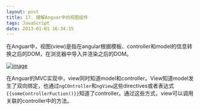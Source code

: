 ```yaml
---
layout: post
title: 17. 理解Anguar中的视图组件
tags: JavaScript
date: 2013-01-01 16:34:15
---
```


在Anguar中，视图(view)是指在angular根据模板、controller和model的信息转换之后的DOM，在浏览器中导入并渲染之后的DOM。

[![image](http://freewind.me/wp-content/uploads/2013/01/image_thumb4.png "image")](http://freewind.me/wp-content/uploads/2013/01/image4.png)

在Anguar的MVC实现中，view同时知道model和controller。View知道model发生了双向绑定，也通过`ngCOntroller`和`ngView`这些directives或者表达式`{{someControllerFuction()}}`知道了controller。通过这些方式，view可以调用关联的controller中的方法。
